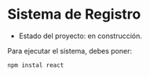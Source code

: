 <h1> Sistema de Registro </h1>

- Estado del proyecto: en construcción.

Para ejecutar el sistema, debes poner:

```npm instal react```
